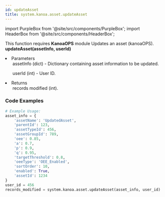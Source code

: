 ```yaml
---
id: updateAsset
title: system.kanoa.asset.updateAsset
---
```


import PurpleBox from '@site/src/components/PurpleBox';
import HeaderBox from '@site/src/components/HeaderBox';

<PurpleBox>This function requires <b>KanoaOPS</b> module</PurpleBox>
<HeaderBox header="Description">Updates an asset (kanoaOPS).</HeaderBox>
<HeaderBox header="Syntax">
    <b>updateAsset(assetInfo, userId)</b>
    <li> Parameters <br />
        <ul>assetInfo (dict) - Dictionary containing asset information to be updated.</ul>
        <ul>userId (int) - User ID.</ul>
    </li>
    <li> Returns <br />
        <ul>records modified (int).</ul>
    </li>
</HeaderBox>

### Code Examples

```python
# Example Usage:
asset_info = {
    'assetName': 'UpdatedAsset',
    'parentId': 123,
    'assetTypeId': 456,
    'assetGroupId': 789,
    'oee': 0.85,
    'a': 0.7,
    'p': 0.9,
    'q': 0.95,
    'targetThreshold': 0.8,
    'oeeType': 'OEE_Enabled',
    'sortOrder': 10,
    'enabled': True,
    'assetId': 1234
}
user_id = 456
records_modified = system.kanoa.asset.updateAsset(asset_info, user_id)

